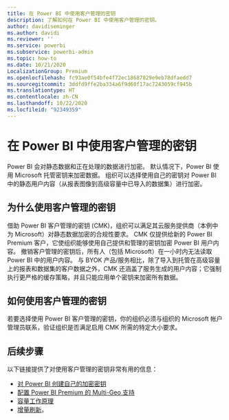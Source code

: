 ```yaml
---
title: 在 Power BI 中使用客户管理的密钥
description: 了解如何在 Power BI 中使用客户管理的密钥。
author: davidiseminger
ms.author: davidi
ms.reviewer: ''
ms.service: powerbi
ms.subservice: powerbi-admin
ms.topic: how-to
ms.date: 10/21/2020
LocalizationGroup: Premium
ms.openlocfilehash: fc93ae0f54bfe4f72ec18687829e9eb78dfaedd7
ms.sourcegitcommit: 3ddfd9ffe2ba334a6f9d60f17ac7243059cf945b
ms.translationtype: HT
ms.contentlocale: zh-CN
ms.lasthandoff: 10/22/2020
ms.locfileid: "92349359"
---
```

# <a name="use-customer-managed-keys-in-power-bi"></a>在 Power BI 中使用客户管理的密钥

Power BI 会对静态数据和正在处理的数据进行加密。 默认情况下，Power BI 使用 Microsoft 托管密钥来加密数据。 组织可以选择使用自己的密钥对 Power BI 中的静态用户内容（从报表图像到高级容量中已导入的数据集）进行加密。 

## <a name="why-use-customer-managed-keys"></a>为什么使用客户管理的密钥

借助 Power BI 客户管理的密钥 (CMK)，组织可以满足其云服务提供商（本例中为 Microsoft）对静态数据加密的合规性要求。 CMK 仅提供给新的 Power BI Premium 客户，它使组织能够使用自己提供和管理的密钥加密 Power BI 用户内容。 撤销客户管理的密钥后，所有人（包括 Microsoft）在一小时内无法读取 Power BI 中的用户内容。 与 BYOK 产品/服务相比，除了导入到托管在高级容量上的报表和数据集的客户数据之外，CMK 还涵盖了服务生成的用户内容；它强制执行更严格的缓存策略，并且只能应用单个密钥来加密所有数据。


## <a name="how-to-use-customer-managed-keys"></a>如何使用客户管理的密钥
若要选择使用 Power BI 客户管理的密钥，你的组织必须与组织的 Microsoft 帐户管理员联系，验证组织是否满足启用 CMK 所需的特定大小要求。  


## <a name="next-steps"></a>后续步骤

以下链接提供了对使用客户管理的密钥非常有用的信息：

* [对 Power BI 创建自己的加密密钥](service-encryption-byok.md)
* [配置 Power BI Premium 的 Multi-Geo 支持](service-admin-premium-multi-geo.md)
* [容量工作原理](service-premium-what-is.md#how-capacities-function)
* [增量刷新](service-premium-incremental-refresh.md)。
